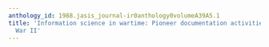 ```yaml
---
anthology_id: 1988.jasis_journal-ir0anthology0volumeA39A5.1
title: 'Information science in wartime: Pioneer documentation activities in World
  War II'
---
```

